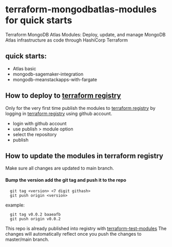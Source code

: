 # terraform-mongodbatlas-modules for quick starts
Terraform MongoDB Atlas Modules: Deploy, update, and manage MongoDB Atlas infrastructure as code through HashiCorp Terraform 

## quick starts:
  * Atlas basic
  * mongodb-sagemaker-integration
  * mongodb-meanstackapps-with-fargate


## How to deploy to [terraform registry](https://registry.terraform.io/browse/modules)


Only for the very first time publish the modules to [terraform registry](https://registry.terraform.io/browse/modules) by logging in [terraform registry](https://registry.terraform.io/) using github account.
  * login with github account
  * use publish > module option
  * select the repository
  * publish

## How to update the modules in terraform registry

Make sure all changes are updated to main branch.

#### Bump the version add the git tag and push it to the repo
```
  git tag <version> <7 digit githash>
  git push origin <version>
```
example:
```
  git tag v0.0.2 baaeafb
  git push origin v0.0.2
```

This repo is already published into registry with [terraform-test-modules](https://registry.terraform.io/modules/govardhanpagidi/modules/test/latest)
The changes will automatically reflect once you push the changes to master/main branch.


